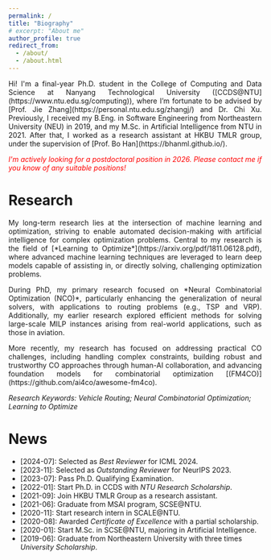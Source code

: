 ```yaml
---
permalink: /
title: "Biography"
# excerpt: "About me"
author_profile: true
redirect_from: 
  - /about/
  - /about.html
---
```


<p style=text-align:justify>Hi! I'm a final-year Ph.D. student in the College of Computing and Data Science at Nanyang Technological University ([CCDS@NTU](https://www.ntu.edu.sg/computing)), where I’m fortunate to be advised by [Prof. Jie Zhang](https://personal.ntu.edu.sg/zhangj/) and Dr. Chi Xu. Previously, I received my B.Eng. in Software Engineering from Northeastern University (NEU) in 2019, and my M.Sc. in Artificial Intelligence from NTU in 2021. After that, I worked as a research assistant at HKBU TMLR group, under the supervision of [Prof. Bo Han](https://bhanml.github.io/).</p>

<font color=red><i>I'm actively looking for a postdoctoral position in 2026. Please contact me if you know of any suitable positions!</i></font>

Research
======

<p style=text-align:justify>My long-term research lies at the intersection of machine learning and optimization, striving to enable automated decision-making with artificial intelligence for complex optimization problems. Central to my research is the field of [*Learning to Optimize*](https://arxiv.org/pdf/1811.06128.pdf), where advanced machine learning techniques are leveraged to learn deep models capable of assisting in, or directly solving, challenging optimization problems.</p>

<p style=text-align:justify>During PhD, my primary research focused on *Neural Combinatorial Optimization (NCO)*, particularly enhancing the generalization of neural solvers, with applications to routing problems (e.g., TSP and VRP). Additionally, my earlier research explored efficient methods for solving large-scale MILP instances arising from real-world applications, such as those in aviation.</p>

<p style=text-align:justify>More recently, my research has focused on addressing practical CO challenges, including handling complex constraints, building robust and trustworthy CO approaches through human-AI collaboration, and advancing foundation models for combinatorial optimization [(FM4CO)](https://github.com/ai4co/awesome-fm4co).</p>

*Research Keywords: Vehicle Routing; Neural Combinatorial Optimization; Learning to Optimize*

News
======

- \[2024-07]: Selected as *Best Reviewer* for ICML 2024.
- \[2023-11]: Selected as *Outstanding Reviewer* for NeurIPS 2023.
- \[2023-07]: Pass Ph.D. Qualifying Examination.
- \[2022-01]: Start Ph.D. in CCDS with *NTU Research Scholarship*.
- \[2021-09]: Join HKBU TMLR Group as a research assistant.
- \[2021-06]: Graduate from MSAI program, SCSE@NTU.
- \[2020-11]: Start research intern in SCALE@NTU.
- \[2020-08]: Awarded *Certificate of Excellence* with a partial scholarship.
- \[2020-01]: Start M.Sc. in SCSE@NTU, majoring in Artificial Intelligence.
- \[2019-06]: Graduate from Northeastern University with three times *University Scholarship*.

<script type='text/javascript' id='clustrmaps' src='//cdn.clustrmaps.com/map_v2.js?cl=0e1633&w=a&t=tt&d=FoksnRn7TGvAb2s0FiP9G1EDQcPfF_pvdm4EdiVzTZA&co=0b4975&cmo=3acc3a&cmn=ff5353&ct=cdd4d9'></script>

